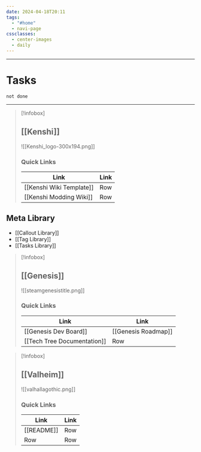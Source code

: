 ```yaml
---
date: 2024-04-18T20:11
tags:
  - "#home"
  - navi-page
cssclasses:
  - center-images
  - daily
---
```

---

# Tasks
```tasks
not done 
```
---

> [!infobox]
> 
> ## [[Kenshi]]
> 
> ![[Kenshi_logo-300x194.png]]
> 
> ### Quick Links
> 
> | Link | Link |
> | --- | --- |
> | [[Kenshi Wiki Template]] | Row |
> | [[Kenshi Modding Wiki]] | Row |
## Meta Library
- [[Callout Library]]
- [[Tag Library]]
- [[Tasks Library]]
> [!infobox]
> 
> ## [[Genesis]]
> 
> ![[steamgenesistitle.png]]
> 
> ### Quick Links
> 
> | Link | Link |
> | --- | --- |
> | [[Genesis Dev Board]] | [[Genesis Roadmap]] |
> | [[Tech Tree Documentation]] | Row |


> [!infobox]
> 
> ## [[Valheim]]
> 
> ![[valhallagothic.png]]
> 
> ### Quick Links
> 
> | Link | Link |
> | --- | --- |
> | [[README]] | Row |
> | Row | Row |




